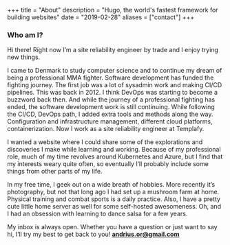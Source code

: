 +++
title = "About"
description = "Hugo, the world's fastest framework for building websites"
date = "2019-02-28"
aliases = ["contact"]
+++

### Who am I?

Hi there! Right now I’m a site reliability engineer by trade and I enjoy trying new things.

I came to Denmark to study computer science and to continue my dream of being a professional MMA fighter. Software development has funded the fighting journey. The first job was a lot of sysadmin work and making CI/CD pipelines. This was back in 2012. I think DevOps was starting to become a buzzword back then. And while the journey of a professional fighting has ended, the software development work is still continuing. While following the CI/CD, DevOps path, I added extra tools and methods along the way. Configuration and infrastructure management, different cloud platforms, containerization. Now I work as a site reliability engineer at Templafy.

I wanted a website where I could share some of the explorations and discoveries I make while learning and working. Because of my professional role, much of my time revolves around Kubernetes and Azure, but I find that my interests weary quite often, so eventually I’ll probably include some things from other parts of my life. 

In my free time, I geek out on a wide breath of hobbies. More recently it’s photography, but not that long ago I had set up a mushroom farm at home. Physical training and combat sports is a daily practice. Also, I have a pretty cute little home server as well for some self-hosted awesomeness. Oh, and I had an obsession with learning to dance salsa for a few years. 

My inbox is always open. Whether you have a question or just want to say hi, I’ll try my best to get back to you! <a href="mailto:andrius.or@gmail.com">**andrius.or\@gmail.com**</a>
